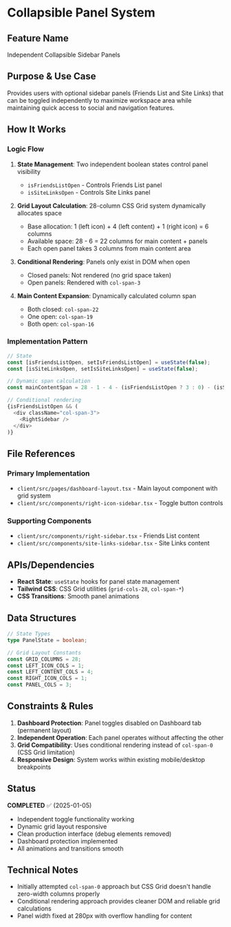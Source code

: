 # Collapsible Panel System

## Feature Name
Independent Collapsible Sidebar Panels

## Purpose & Use Case
Provides users with optional sidebar panels (Friends List and Site Links) that can be toggled independently to maximize workspace area while maintaining quick access to social and navigation features.

## How It Works

### Logic Flow
1. **State Management**: Two independent boolean states control panel visibility
   - `isFriendsListOpen` - Controls Friends List panel
   - `isSiteLinksOpen` - Controls Site Links panel

2. **Grid Layout Calculation**: 28-column CSS Grid system dynamically allocates space
   - Base allocation: 1 (left icon) + 4 (left content) + 1 (right icon) = 6 columns
   - Available space: 28 - 6 = 22 columns for main content + panels
   - Each open panel takes 3 columns from main content area

3. **Conditional Rendering**: Panels only exist in DOM when open
   - Closed panels: Not rendered (no grid space taken)
   - Open panels: Rendered with `col-span-3`

4. **Main Content Expansion**: Dynamically calculated column span
   - Both closed: `col-span-22`
   - One open: `col-span-19` 
   - Both open: `col-span-16`

### Implementation Pattern
```typescript
// State
const [isFriendsListOpen, setIsFriendsListOpen] = useState(false);
const [isSiteLinksOpen, setIsSiteLinksOpen] = useState(false);

// Dynamic span calculation
const mainContentSpan = 28 - 1 - 4 - (isFriendsListOpen ? 3 : 0) - (isSiteLinksOpen ? 3 : 0) - 1;

// Conditional rendering
{isFriendsListOpen && (
  <div className="col-span-3">
    <RightSidebar />
  </div>
)}
```

## File References

### Primary Implementation
- `client/src/pages/dashboard-layout.tsx` - Main layout component with grid system
- `client/src/components/right-icon-sidebar.tsx` - Toggle button controls

### Supporting Components
- `client/src/components/right-sidebar.tsx` - Friends List content
- `client/src/components/site-links-sidebar.tsx` - Site Links content

## APIs/Dependencies
- **React State**: `useState` hooks for panel state management
- **Tailwind CSS**: CSS Grid utilities (`grid-cols-28`, `col-span-*`)
- **CSS Transitions**: Smooth panel animations

## Data Structures
```typescript
// State Types
type PanelState = boolean;

// Grid Layout Constants
const GRID_COLUMNS = 28;
const LEFT_ICON_COLS = 1;
const LEFT_CONTENT_COLS = 4;
const RIGHT_ICON_COLS = 1;
const PANEL_COLS = 3;
```

## Constraints & Rules
1. **Dashboard Protection**: Panel toggles disabled on Dashboard tab (permanent layout)
2. **Independent Operation**: Each panel operates without affecting the other
3. **Grid Compatibility**: Uses conditional rendering instead of `col-span-0` (CSS Grid limitation)
4. **Responsive Design**: System works within existing mobile/desktop breakpoints

## Status
**COMPLETED** ✅ (2025-01-05)
- Independent toggle functionality working
- Dynamic grid layout responsive
- Clean production interface (debug elements removed)
- Dashboard protection implemented
- All animations and transitions smooth

## Technical Notes
- Initially attempted `col-span-0` approach but CSS Grid doesn't handle zero-width columns properly
- Conditional rendering approach provides cleaner DOM and reliable grid calculations
- Panel width fixed at 280px with overflow handling for content

